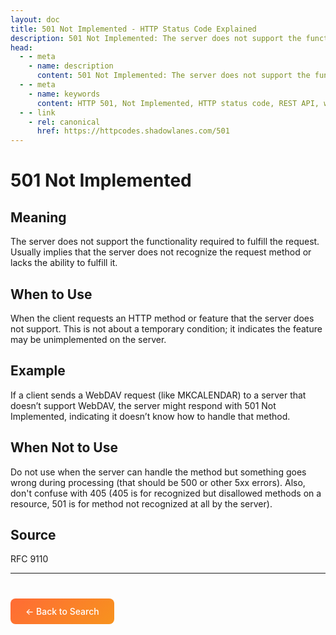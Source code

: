 ```yaml
---
layout: doc
title: 501 Not Implemented - HTTP Status Code Explained
description: 501 Not Implemented: The server does not support the functionality required to fulfill the request. Usually implies that the server does not recognize the reques...
head:
  - - meta
    - name: description
      content: 501 Not Implemented: The server does not support the functionality required to fulfill the request. Usually implies that the server does not recognize the reques...
  - - meta
    - name: keywords
      content: HTTP 501, Not Implemented, HTTP status code, REST API, web development
  - - link
    - rel: canonical
      href: https://httpcodes.shadowlanes.com/501
---
```


<script setup>
const structuredData = {
  "@context": "https://schema.org",
  "@type": "TechArticle",
  "headline": "501 Not Implemented - HTTP Status Code",
  "description": "The server does not support the functionality required to fulfill the request. Usually implies that the server does not recognize the request method or lacks the ability to fulfill it.",
  "url": "https://httpcodes.shadowlanes.com/501",
  "keywords": "HTTP 501, Not Implemented, HTTP status code",
  "articleBody": "The server does not support the functionality required to fulfill the request. Usually implies that the server does not recognize the request method or lacks the ability to fulfill it. When the client requests an HTTP method or feature that the server does not support. This is not about a temporary condition; it indicates the feature may be unimplemented on the server.",
  "publisher": {
    "@type": "Organization",
    "name": "HTTP Codes Explainer"
  }
}
</script>

<script type="application/ld+json" v-html="JSON.stringify(structuredData)"></script>

# 501 Not Implemented

## Meaning

The server does not support the functionality required to fulfill the request. Usually implies that the server does not recognize the request method or lacks the ability to fulfill it.

## When to Use

When the client requests an HTTP method or feature that the server does not support. This is not about a temporary condition; it indicates the feature may be unimplemented on the server.

## Example

If a client sends a WebDAV request (like MKCALENDAR) to a server that doesn’t support WebDAV, the server might respond with 501 Not Implemented, indicating it doesn’t know how to handle that method.

## When Not to Use

Do not use when the server can handle the method but something goes wrong during processing (that should be 500 or other 5xx errors). Also, don't confuse with 405 (405 is for recognized but disallowed methods on a resource, 501 is for method not recognized at all by the server).

## Source

RFC 9110

---

<div style="margin-top: 40px;">
  <a href="/" style="display: inline-block; padding: 12px 24px; background: linear-gradient(135deg, #ff6b35, #f7931e); color: white; text-decoration: none; border-radius: 8px; font-weight: 500;">← Back to Search</a>
</div>
